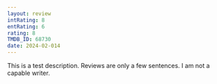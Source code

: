 ```yaml
---
layout: review
intRating: 8
entRating: 6
rating: 8
TMDB_ID: 68730
date: 2024-02-014
---
```


This is a test description. Reviews are only a few sentences. I am not a capable writer.
